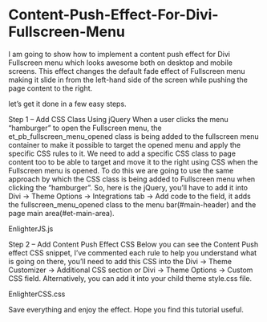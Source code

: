 # Content-Push-Effect-For-Divi-Fullscreen-Menu

I am going to show how to implement a content push effect for Divi Fullscreen menu which looks awesome both on desktop and mobile screens. This effect changes the default fade effect of Fullscreen menu making it slide in from the left-hand side of the screen while pushing the page content to the right.

let’s get it done in a few easy steps.

Step 1 – Add CSS Class Using jQuery
When a user clicks the menu “hamburger” to open the Fullscreen menu, the et_pb_fullscreen_menu_opened class is being added to the fullscreen menu container to make it possible to target the opened menu and apply the specific CSS rules to it.
We need to add a specific CSS class to page content too to be able to target and move it to the right using CSS when the Fullscreen menu is opened. To do this we are going to use the same approach by which the CSS class is being added to Fullscreen menu when clicking the “hamburger”.
So, here is the jQuery, you’ll have to add it into Divi -> Theme Options -> Integrations tab -> Add code to the <head> field, it adds the fullscreen_menu_opened class to the menu bar(#main-header) and the page main area(#et-main-area).

EnlighterJS.js

Step 2 – Add Content Push Effect CSS
Below you can see the Content Push effect CSS snippet, I’ve commented each rule to help you understand what is going on there, you’ll need to add this CSS into the Divi -> Theme Customizer -> Additional CSS section or Divi -> Theme Options -> Custom CSS field. Alternatively, you can add it into your child theme style.css file.

EnlighterCSS.css 

Save everything and enjoy the effect. Hope you find this tutorial useful. 
